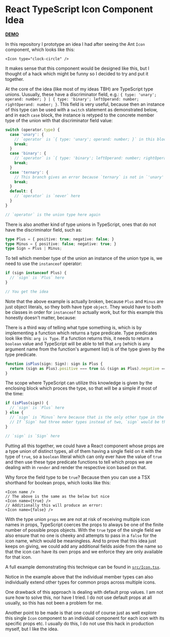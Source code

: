# React TypeScript Icon Component Idea

[**DEMO**](https://tomashubelbauer.github.io/react-icon-component-idea)

In this repository I prototype an idea I had after seeing the Ant `Icon` component, which looks like this:

```tsx
<Icon type="clock-circle" />
```

It makes sense that this component would be designed like this, but I thought of a hack which might be funny so I
decided to try and put it together.

At the core of the idea (like most of my ideas TBH) are TypeScript type unions. Uusually, these have a discriminator
field, e.g.: `{ type: 'unary'; operand: number; } | { type: 'binary'; leftOperand: number; rightOperand: number; }`.
This field is very useful, because then an instance of this type can be used with a `switch` statement as demonstrated
below, and in each `case` block, the instance is retyped to the concrete member type of the union with that
discriminator field value:

```typescript
switch (operator.type) {
  case 'unary': {
    // `operator` is `{ type: 'unary'; operand: number; }` in this block
    break;
  }
  case 'binary': {
    // `operator` is `{ type: 'binary'; leftOperand: number; rightOperand: number; }` in this block
    break;
  }
  case 'ternary': {
    // This branch gives an error because `ternary` is not in `'unary' | 'binary'`
    break;
  }
  default: {
    // `operator` is `never` here
  }
}

// `operator` is the union type here again
```

There is also another kind of type unions in TypeScript, ones that do not have the discriminator field, such as:

```typescript
type Plus = { positive: true; negative: false; }
type Minus = { positive: false; negative: true; }
type Sign = Plus | Minus;
```

To tell which member type of the union an instance of the union type is, we need to use the `instanceof` operator:

```typescript
if (sign instanceof Plus) {
  // `sign` is `Plus` here
}

// You get the idea
```

Note that the above example is actually broken, because `Plus` and `Minus` are just object literals, so they both have
type `object`. They would have to both be classes in order for `instanceof` to actually work, but for this example this
honestly doesn't matter, because:

There is a third way of telling what type something is, which is by implementing a function which returns a type
predicate. Type predicates look like this: `arg is Type`. If a function returns this, it needs to return a `boolean`
value and TypeScript will be able to tell that `arg` (which is any argument name from the function's argument list)
is of the type given by the type predicate.

```typescript
function isPlus(sign: Sign): sign is Plus {
  return (sign as Plus).positive === true && (sign as Plus).negative === false;
}
```

The scope where TypeScript can utilize this knowledge is given by the enclosing block which proces the type, so that
will be a simple if most of the time:

```typescript
if (isPlus(sign)) {
  // `sign` is `Plus` here
} else {
  // `sign` is `Minus` here because that is the only other type in the `Sign` type union after removing `Plus`
  // If `Sign` had three meber types instead of two, `sign` would be the union of the remaining type here
}

// `sign` is `Sign` here
```

Putting all this together, we could have a React component whose props are a type union of distinct types, all of them
having a single field on it with the type of `true`, so a `boolean` literal which can only ever have the value of `true`
and then use these type predicate functions to tell which props we are dealing with in `render` and render the
respective icon based on that.

Why force the field type to be `true`? Because then you can use a TSX shorthand for boolean props, which looks like
this:

```tsx
<Icon name />
// The above is the same as the below but nice
<Icon name={true} />
// Additionally this will produce an error:
<Icon name={false} />
```

With the type union `props` we are not at risk of receiving multiple icon names in props, TypeScript coerces the props
to always be one of the finite number of possible props objects. With the `true` type of the single field we also ensure
that no one is cheeky and attempts to pass in a `false` for the icon name, which would be meaningless. And to prove that
this idea just keeps on giving, we could add any additional fields aside from the name so that the icon can have its
own props and we enforce they are only available for that icon.

A full example demonstrating this technique can be found in [`src/Icon.tsx`](src/Icon.tsx).

Notice in the example above that the individual member types can also individually extend other types for common props
across multiple icons.

One drawback of this approach is dealing with default prop values. I am not sure how to solve this, nor have I tried.
I do not use default props at all usually, so this has not been a problem for me.

Another point to be made is that one could of course just as well explore this single `Icon` component to an individual
component for each icon with its specific props etc. I usually do this, I do not use this hack in production myself, but
I like the idea.
